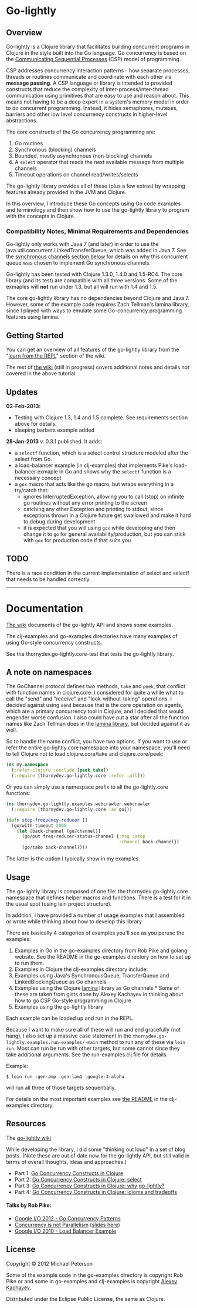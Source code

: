 # Go-lightly

## Overview

Go-lightly is a Clojure library that facilitates building concurrent programs in Clojure in the style built into the Go language.  Go concurrency is based on the [Communicating Sequential Processes](http://en.wikipedia.org/wiki/Communicating_sequential_processes) (CSP) model of programming.  

CSP addresses concurrency interaction patterns - how separate processes, threads or routines communicate and coordinate with each other via **message passing**. A CSP language or library is intended to provided constructs that reduce the complexity of inter-process/inter-thread communication using primitives that are easy to use and reason about. This means not having to be a deep expert in a system's memory model in order to do concurrent programming. Instead, it hides semaphores, mutexes, barriers and other low level concurrency constructs in higher-level abstractions.

The core constructs of the Go concurrency programming are:

1. Go routines
2. Synchronous (blocking) channels
3. Bounded, mostly asynchronous (non-blocking) channels
4. A `select` operator that reads the next available message from multiple channels
5. Timeout operations on channel read/writes/selects

The go-lightly library provides all of these (plus a few extras) by wrapping features already provided in the JVM and Clojure.

In this overview, I introduce these Go concepts using Go code examples and terminology and then show how to use the go-lightly library to program with the concepts in Clojure.


### Compatibility Notes, Minimal Requirements and Dependencies

Go-lightly only works with Java 7 (and later) in order to use the java.util.concurrent.LinkedTransferQueue, which was added in Java 7.  See the [synchronous channels section below](#syncchan) for details on why this concurrent queue was chosen to implement Go synchronous channels.

Go-lightly has been tested with Clojure 1.3.0, 1.4.0 and 1.5-RC4.  The core library (and its test) are compatible with all three versions.  Some of the exmaples will **not** run under 1.3, but all will run with 1.4 and 1.5.

The core go-lightly library has no dependencies beyond Clojure and Java 7.  However, some of the example code requires Zach Tellman's lamina library, since I played with ways to emulate some Go-concurrency programming features using lamina.


## Getting Started

You can get an overview of all features of the go-lightly library from the "[learn from the REPL](https://github.com/midpeter444/go-lightly/wiki/Tutorial:-Learn-go%E2%88%92lightly-at-the-REPL)" section of the wiki.

The rest of [the wiki](https://github.com/midpeter444/go-lightly/wiki) (still in progress) covers additional notes and details not covered in the above tutorial.


## Updates

**02-Feb-2013:**
* Testing with Clojure 1.3, 1.4 and 1.5 complete.  See requirements section above for details.
* sleeping barbers example added

**28-Jan-2013**
v. 0.3.1 published. It adds:

* a `selectf` function, which is a select control structure modeled after the select from Go.
* a load-balancer example (in clj-examples) that implements Pike's load-balancer exmaple in Go and shows why the `selectf` function is a necessary concept
* a `gox` macro that acts like the go macro, but wraps everything in a try/catch that:
  * ignores InterruptedException, allowing you to call (stop) on infinite go routines without any error printing to the screen
  * catching any other Exception and printing to stdout, since exceptions thrown in a Clojure future get swallowed and make it hard to debug during development
  * it is expected that you will using `gox` while developing and then change it to `go` for general availability/production, but you can stick with `gox` for production code if that suits you


## TODO

There is a race condition in the current implementation of select and selectf that needs to be handled correctly.

----

# Documentation

[The wiki](https://github.com/midpeter444/go-lightly/wiki) documents of the go-lightly API and shows some examples.

The clj-examples and go-examples directories have many examples of using Go-style concurrency constructs.

See the thornydev.go-lightly.core-test that tests the go-lightly library.

## A note on namespaces

The GoChannel protocol defines two methods, `take` and `peek`, that conflict with function names in clojure.core.  I considered for quite a while what to call the "send" and "receive" and "look-without-taking" operations.  I decided against using `send` because that is the core operation on agents, which are a primary concurrency tool in Clojure, and I decided that would engender worse confusion.  I also could have put a star after all the function names like Zach Tellman does in the [lamina library](https://github.com/ztellman/lamina), but decided against it as well.

So to handle the name conflict, you have two options.  If you want to use or refer the entire go-lightly.core namespace into your namespace, you'll need to tell Clojure not to load clojure.core/take and clojure.core/peek:

```clj
(ns my.namespace
  (:refer-clojure :exclude [peek take])
  (:require [thornydev.go-lightly.core :refer :all]))
```      
      
Or you can simply use a namespace prefix to all the go-lightly.core functions:

```clj
(ns thornydev.go-lightly.examples.webcrawler.webcrawler
  (:require [thornydev.go-lightly.core :as go]))

(defn stop-frequency-reducer []
  (go/with-timeout 2000
    (let [back-channel (go/channel)]
      (go/put freq-reducer-status-channel {:msg :stop
                                           :channel back-channel})
      (go/take back-channel))))
```

The latter is the option I typically show in my examples.


## Usage

The go-lightly library is composed of one file: the thornydev.go-lightly.core namespace that defines helper macros and functions.  There is a test for it in the usual spot (using lein project structure).

In addition, I have provided a number of usage examples that I assembled or wrote while thinking about how to develop this library.

There are basically 4 categories of examples you'll see as you peruse the examples:

1. Examples in Go in the go-examples directory from Rob Pike and golang website.  See the README in the go-examples directory on how to set up to run them.
2. Examples in Clojure the clj-examples directory include:
  1. Examples using Java's SynchronousQueue, TransferQueue and LinkedBlockingQueue as Go channels
  2. Examples using the Clojure [lamina](https://github.com/ztellman/lamina) library as Go channels
    * Some of these are taken from gists done by Alexey Kachayev in thinking about how to go CSP Go-style programming in Clojure
  3. Examples using the go-lightly library

Each example can be loaded up and run in the REPL.

Because I want to make sure all of these will run and end gracefully (not hang), I also set up a massive case statement in the `thornydev.go-lightly.examples.run-examples/-main` method to run any of these via `lein run`.  Most can run be run with other targets, but some cannot since they take additional arguments.  See the run-examples.clj file for details.

Example:

    $ lein run :gen-amp :gen-lam1 :google-3-alpha

will run all three of those targets sequentially.

For details on the most important examples see [the README](https://github.com/midpeter444/go-lightly/tree/master/clj-examples) in the clj-examples directory.


## Resources

The [go-lightly wiki](https://github.com/midpeter444/go-lightly/wiki)

While developing the library, I did some "thinking out loud" in a set of blog posts.  (Note these are out of date now for the go-lightly API, but still valid in terms of overall thoughts, ideas and approaches.)

* Part 1: [Go Concurrency Constructs in Clojure](http://thornydev.blogspot.com/2013/01/go-concurrency-constructs-in-clojure.html)
* Part 2: [Go Concurrency Constructs in Clojure: select](http://thornydev.blogspot.com/2013/01/go-concurrency-constructs-in-clojure2.html)
* Part 3: [Go Concurrency Constructs in Clojure: why go-lightly?](http://thornydev.blogspot.com/2013/01/go-concurrency-constructs-in-clojure3.html)
* Part 4: [Go Concurrency Constructs in Clojure: idioms and tradeoffs](http://thornydev.blogspot.com/2013/01/go-concurrency-constructs-in-clojure4.html)

#### Talks by Rob Pike:
* [Google I/O 2012 - Go Concurrency Patterns](http://www.youtube.com/watch?v=f6kdp27TYZs&feature=youtu.be)
* [Concurrency is not Parallelism](http://vimeo.com/49718712) ([slides here](https://rspace.googlecode.com/hg/slide/concur.html#landing-slide))
* [Google I/O 2010 - Load Balancer Example](https://www.youtube.com/watch?v=jgVhBThJdXc)


## License

Copyright © 2012 Michael Peterson

Some of the example code in the go-examples directory is copyright Rob Pike or and some in go-examples and clj-examples is copyright [Alexey Kachayev](https://github.com/kachayev).

Distributed under the Eclipse Public License, the same as Clojure.
